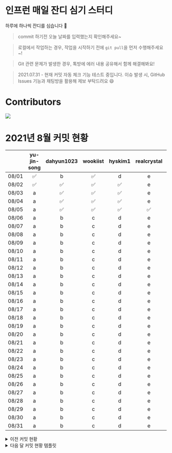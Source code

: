 # 인프런 매일 잔디 심기 스터디

하루에 하나씩 잔디를 심습니다 🌱

> commit 하기전 오늘 날짜를 입력했는지 확인해주세요~

> 로컬에서 작업하는 경우, 작업을 시작하기 전에 `git pull`을 먼저 수행해주세요~!

> Git 관련 문제가 발생한 경우, 톡방에 에러 내용 공유해서 함께 해결해봐요!

> 2021.07.31 - 현재 커밋 자동 체크 기능 테스트 중입니다. 이슈 발생 시, GitHub Issues 기능과 채팅방을 활용해 제보 부탁드려요 😄

# Contributors
<a href="https://github.com/Inflearn-everyday/study/graphs/contributors">
  <img src="https://contrib.rocks/image?repo=Inflearn-everyday/study" />
</a>


# 2021년 8월 커밋 현황 
|       | yu-jin-song | dahyun1023 | wookiist | hyskim1 | realcrystal | yeGenieee | Le0sy | SimEunJu |
|:-----:|:-----------:|:----------:|:--------:|:-------:|:-----------:|:---------:|:-----:|:--------:|
| 08/01 |      ✅      |      b     |     ✅    |    d    |      e      |     ✅     |   ✅   |     ✅    |
| 08/02 |      ✅      |      ✅     |     ✅    |     ✅    |      e      |     ✅     |   ✅   |     ✅    |
| 08/03 |      a      |      ✅     |     ✅    |    ✅    |      e      |     ✅     |   ✅   |     h    |
| 08/04 |      a      |      ✅     |     ✅    |    ✅    |      e      |     f     |   ✅   |     ✅    |
| 08/05 |      a      |      ✅     |     ✅    |    ✅    |      ✅      |     ✅     |   ✅   |     ✅    |
| 08/06 |      a      |      b     |     c    |    d    |      e      |     f     |   ✅   |     h    |
| 08/07 |      a      |      b     |     c    |    d    |      e      |     f     |   g   |     h    |
| 08/08 |      a      |      b     |     c    |    d    |      e      |     f     |   g   |     h    |
| 08/09 |      a      |      b     |     c    |    d    |      e      |     f     |   g   |     h    |
| 08/10 |      a      |      b     |     c    |    d    |      e      |     f     |   g   |     h    |
| 08/11 |      a      |      b     |     c    |    d    |      e      |     f     |   g   |     h    |
| 08/12 |      a      |      b     |     c    |    d    |      e      |     f     |   g   |     h    |
| 08/13 |      a      |      b     |     c    |    d    |      e      |     f     |   g   |     h    |
| 08/14 |      a      |      b     |     c    |    d    |      e      |     f     |   g   |     h    |
| 08/15 |      a      |      b     |     c    |    d    |      e      |     f     |   g   |     h    |
| 08/16 |      a      |      b     |     c    |    d    |      e      |     f     |   g   |     h    |
| 08/17 |      a      |      b     |     c    |    d    |      e      |     f     |   g   |     h    |
| 08/18 |      a      |      b     |     c    |    d    |      e      |     f     |   g   |     h    |
| 08/19 |      a      |      b     |     c    |    d    |      e      |     f     |   g   |     h    |
| 08/20 |      a      |      b     |     c    |    d    |      e      |     f     |   g   |     h    |
| 08/21 |      a      |      b     |     c    |    d    |      e      |     f     |   g   |     h    |
| 08/22 |      a      |      b     |     c    |    d    |      e      |     f     |   g   |     h    |
| 08/23 |      a      |      b     |     c    |    d    |      e      |     f     |   g   |     h    |
| 08/24 |      a      |      b     |     c    |    d    |      e      |     f     |   g   |     h    |
| 08/25 |      a      |      b     |     c    |    d    |      e      |     f     |   g   |     h    |
| 08/26 |      a      |      b     |     c    |    d    |      e      |     f     |   g   |     h    |
| 08/27 |      a      |      b     |     c    |    d    |      e      |     f     |   g   |     h    |
| 08/28 |      a      |      b     |     c    |    d    |      e      |     f     |   g   |     h    |
| 08/29 |      a      |      b     |     c    |    d    |      e      |     f     |   g   |     h    |
| 08/30 |      a      |      b     |     c    |    d    |      e      |     f     |   g   |     h    |
| 08/31 |      a      |      b     |     c    |    d    |      e      |     f     |   g   |     h    |

<details>
<summary>이전 커밋 현황</summary>

# 2021년 7월 커밋 현황
|       | yu-jin-song | dahyun1023 | wookiist | hyskim1 | realcrystal | yeGenieee | Le0sy | SimEunJu |
|:-----:|:-----------:|:----------:|:--------:|:-------:|:-----------:|:---------:|:-----:|:--------:|
| 07/26 |      ✅      |      ✅     |     ✅    |    ✅   |      ✅    |     ✅     |   ✅   |    ✅    |
| 07/27 |      ✅      |      ✅     |     ✅    |    ✅   |      ✅      |     ✅     |   ✅   |     ✅    |
| 07/28 |      ✅      |      ✅     |     ✅    |    d   |      ✅      |     f     |   ✅   |     h    |
| 07/29 |      ✅      |      ✅     |     ✅    |    ✅    |      ✅      |     ✅     |   ✅   |     ✅    |
| 07/30 |      ✅      |      ✅     |     c    |    ✅   |      ✅      |     ✅     |   ✅   |     ✅    |
| 07/31 |      ✅      |      ✅     |     ✅    |    ✅    |      ✅      |     ✅     |   ✅   |     ✅    |

</div>
</details>

<details>
<summary>다음 달 커밋 현황 템플릿</summary>

# 2021년 9월 커밋 현황 
|       | yu-jin-song | dahyun1023 | wookiist | hyskim1 | realcrystal | yeGenieee | Le0sy | SimEunJu |
|:-----:|:-----------:|:----------:|:--------:|:-------:|:-----------:|:---------:|:-----:|:--------:|
| 09/01 |      a      |      b     |     c    |    d    |      e      |     f     |   g   |     h    |
| 09/02 |      a      |      b     |     c    |    d    |      e      |     f     |   g   |     h    |
| 09/03 |      a      |      b     |     c    |    d    |      e      |     f     |   g   |     h    |
| 09/04 |      a      |      b     |     c    |    d    |      e      |     f     |   g   |     h    |
| 09/05 |      a      |      b     |     c    |    d    |      e      |     f     |   g   |     h    |
| 09/06 |      a      |      b     |     c    |    d    |      e      |     f     |   g   |     h    |
| 09/07 |      a      |      b     |     c    |    d    |      e      |     f     |   g   |     h    |
| 09/08 |      a      |      b     |     c    |    d    |      e      |     f     |   g   |     h    |
| 09/09 |      a      |      b     |     c    |    d    |      e      |     f     |   g   |     h    |
| 09/10 |      a      |      b     |     c    |    d    |      e      |     f     |   g   |     h    |
| 09/11 |      a      |      b     |     c    |    d    |      e      |     f     |   g   |     h    |
| 09/12 |      a      |      b     |     c    |    d    |      e      |     f     |   g   |     h    |
| 09/13 |      a      |      b     |     c    |    d    |      e      |     f     |   g   |     h    |
| 09/14 |      a      |      b     |     c    |    d    |      e      |     f     |   g   |     h    |
| 09/15 |      a      |      b     |     c    |    d    |      e      |     f     |   g   |     h    |
| 09/16 |      a      |      b     |     c    |    d    |      e      |     f     |   g   |     h    |
| 09/17 |      a      |      b     |     c    |    d    |      e      |     f     |   g   |     h    |
| 09/18 |      a      |      b     |     c    |    d    |      e      |     f     |   g   |     h    |
| 09/19 |      a      |      b     |     c    |    d    |      e      |     f     |   g   |     h    |
| 09/20 |      a      |      b     |     c    |    d    |      e      |     f     |   g   |     h    |
| 09/21 |      a      |      b     |     c    |    d    |      e      |     f     |   g   |     h    |
| 09/22 |      a      |      b     |     c    |    d    |      e      |     f     |   g   |     h    |
| 09/23 |      a      |      b     |     c    |    d    |      e      |     f     |   g   |     h    |
| 09/24 |      a      |      b     |     c    |    d    |      e      |     f     |   g   |     h    |
| 09/25 |      a      |      b     |     c    |    d    |      e      |     f     |   g   |     h    |
| 09/26 |      a      |      b     |     c    |    d    |      e      |     f     |   g   |     h    |
| 09/27 |      a      |      b     |     c    |    d    |      e      |     f     |   g   |     h    |
| 09/28 |      a      |      b     |     c    |    d    |      e      |     f     |   g   |     h    |
| 09/29 |      a      |      b     |     c    |    d    |      e      |     f     |   g   |     h    |
| 09/30 |      a      |      b     |     c    |    d    |      e      |     f     |   g   |     h    |

</div>
</details>
